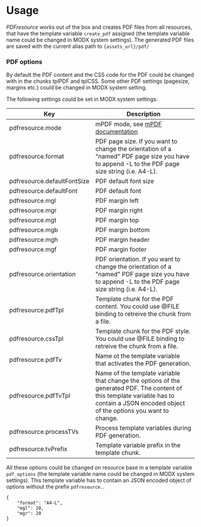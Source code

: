 # Usage

*PDFresource* works out of the box and creates PDF files from all resources, that have the template variable `create_pdf` assigned (the template variable name could be changed in MODX system settings). The generated PDF files are saved with the current alias path to `{assets_url}/pdf/`

### PDF options

By default the PDF content and the CSS code for the PDF could be changed with in the chunks tplPDF and tplCSS. Some other PDF settings (pagesize, margins etc.) could be changed in MODX system setting.

The following settings could be set in MODX system settings:

Key | Description
----|------------
pdfresource.mode | mPDF mode, see [mPDF documentation](http://mpdf1.com/manual/)
pdfresource.format | PDF page size. If you want to change the orientation of a "named" PDF page size you have to append -L to the PDF page size string (i.e. A4-L).
pdfresource.defaultFontSize | PDF default font size
pdfresource.defaultFont | PDF default font
pdfresource.mgl | PDF margin left
pdfresource.mgr | PDF margin right 
pdfresource.mgt | PDF margin top 
pdfresource.mgb | PDF margin bottom 
pdfresource.mgh | PDF margin header
pdfresource.mgf | PDF margin footer
pdfresource.orientation | PDF orientation. If you want to change the orientation of a "named" PDF page size you have to append -L to the PDF page size string (i.e. A4-L).
pdfresource.pdfTpl | Template chunk for the PDF content. You could use @FILE binding to retreive the chunk from a file.
pdfresource.cssTpl | Template chunk for the PDF style. You could use @FILE binding to retreive the chunk from a file.
pdfresource.pdfTv | Name ot the template variable that activates the PDF generation.
pdfresource.pdfTvTpl | Name of the template variable that change the options of the generated PDF. The content of this template variable has to contain a JSON encoded object of the options you want to change.
pdfresource.processTVs | Process template variables during PDF generation.
pdfresource.tvPrefix | Template variable prefix in the template chunk.

All these options could be changed on resource base in a template variable `pdf_options` (the template variable name could be changed in MODX system settings). This template variable has to contain an JSON encoded object of options without the prefix `pdfresource.`.

```
{
    "format": "A4-L",
    "mgl": 20,
    "mgr": 20
}
```

<!-- Piwik -->
<script type="text/javascript">
  var _paq = _paq || [];
  _paq.push(['trackPageView']);
  _paq.push(['enableLinkTracking']);
  (function() {
    var u="//piwik.partout.info/";
    _paq.push(['setTrackerUrl', u+'piwik.php']);
    _paq.push(['setSiteId', 9999]);
    var d=document, g=d.createElement('script'), s=d.getElementsByTagName('script')[0];
    g.type='text/javascript'; g.async=true; g.defer=true; g.src=u+'piwik.js'; s.parentNode.insertBefore(g,s);
  })();
</script>
<noscript><p><img src="//piwik.partout.info/piwik.php?idsite=9999" style="border:0;" alt="" /></p></noscript>
<!-- End Piwik Code -->
